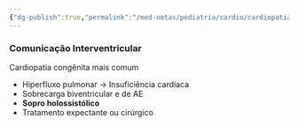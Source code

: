 ```yaml
---
{"dg-publish":true,"permalink":"/med-notas/pediatria/cardio/cardiopatias-congenitas/comunicacao-interventricular/"}
---
```


### Comunicação Interventricular
Cardiopatia congênita mais comum
- Hiperfluxo pulmonar -> Insuficiência cardíaca
- Sobrecarga biventricular e de AE
- **Sopro holossistólico**
- Tratamento expectante ou cirúrgico
